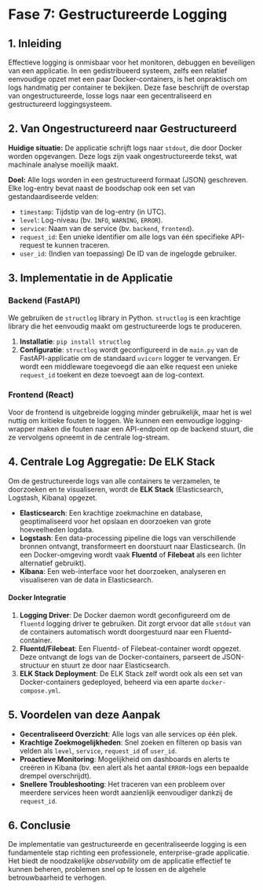 # Fase 7: Gestructureerde Logging

## 1. Inleiding

Effectieve logging is onmisbaar voor het monitoren, debuggen en beveiligen van een applicatie. In een gedistribueerd systeem, zelfs een relatief eenvoudige opzet met een paar Docker-containers, is het onpraktisch om logs handmatig per container te bekijken. Deze fase beschrijft de overstap van ongestructureerde, losse logs naar een gecentraliseerd en gestructureerd loggingsysteem.

## 2. Van Ongestructureerd naar Gestructureerd

**Huidige situatie:** De applicatie schrijft logs naar `stdout`, die door Docker worden opgevangen. Deze logs zijn vaak ongestructureerde tekst, wat machinale analyse moeilijk maakt.

**Doel:** Alle logs worden in een gestructureerd formaat (JSON) geschreven. Elke log-entry bevat naast de boodschap ook een set van gestandaardiseerde velden:

-   `timestamp`: Tijdstip van de log-entry (in UTC).
-   `level`: Log-niveau (bv. `INFO`, `WARNING`, `ERROR`).
-   `service`: Naam van de service (bv. `backend`, `frontend`).
-   `request_id`: Een unieke identifier om alle logs van één specifieke API-request te kunnen traceren.
-   `user_id`: (Indien van toepassing) De ID van de ingelogde gebruiker.

## 3. Implementatie in de Applicatie

### Backend (FastAPI)

We gebruiken de `structlog` library in Python. `structlog` is een krachtige library die het eenvoudig maakt om gestructureerde logs te produceren.

1.  **Installatie**: `pip install structlog`
2.  **Configuratie**: `structlog` wordt geconfigureerd in de `main.py` van de FastAPI-applicatie om de standaard `uvicorn` logger te vervangen. Er wordt een middleware toegevoegd die aan elke request een unieke `request_id` toekent en deze toevoegt aan de log-context.

### Frontend (React)

Voor de frontend is uitgebreide logging minder gebruikelijk, maar het is wel nuttig om kritieke fouten te loggen. We kunnen een eenvoudige logging-wrapper maken die fouten naar een API-endpoint op de backend stuurt, die ze vervolgens opneemt in de centrale log-stream.

## 4. Centrale Log Aggregatie: De ELK Stack

Om de gestructureerde logs van alle containers te verzamelen, te doorzoeken en te visualiseren, wordt de **ELK Stack** (Elasticsearch, Logstash, Kibana) opgezet.

-   **Elasticsearch**: Een krachtige zoekmachine en database, geoptimaliseerd voor het opslaan en doorzoeken van grote hoeveelheden logdata.
-   **Logstash**: Een data-processing pipeline die logs van verschillende bronnen ontvangt, transformeert en doorstuurt naar Elasticsearch. (In een Docker-omgeving wordt vaak **Fluentd** of **Filebeat** als een lichter alternatief gebruikt).
-   **Kibana**: Een web-interface voor het doorzoeken, analyseren en visualiseren van de data in Elasticsearch.

#### Docker Integratie

1.  **Logging Driver**: De Docker daemon wordt geconfigureerd om de `fluentd` logging driver te gebruiken. Dit zorgt ervoor dat alle `stdout` van de containers automatisch wordt doorgestuurd naar een Fluentd-container.
2.  **Fluentd/Filebeat**: Een Fluentd- of Filebeat-container wordt opgezet. Deze ontvangt de logs van de Docker-containers, parseert de JSON-structuur en stuurt ze door naar Elasticsearch.
3.  **ELK Stack Deployment**: De ELK Stack zelf wordt ook als een set van Docker-containers gedeployed, beheerd via een aparte `docker-compose.yml`.

## 5. Voordelen van deze Aanpak

-   **Gecentraliseerd Overzicht**: Alle logs van alle services op één plek.
-   **Krachtige Zoekmogelijkheden**: Snel zoeken en filteren op basis van velden als `level`, `service`, `request_id` of `user_id`.
-   **Proactieve Monitoring**: Mogelijkheid om dashboards en alerts te creëren in Kibana (bv. een alert als het aantal `ERROR`-logs een bepaalde drempel overschrijdt).
-   **Snellere Troubleshooting**: Het traceren van een probleem over meerdere services heen wordt aanzienlijk eenvoudiger dankzij de `request_id`.

## 6. Conclusie

De implementatie van gestructureerde en gecentraliseerde logging is een fundamentele stap richting een professionele, enterprise-grade applicatie. Het biedt de noodzakelijke *observability* om de applicatie effectief te kunnen beheren, problemen snel op te lossen en de algehele betrouwbaarheid te verhogen.
